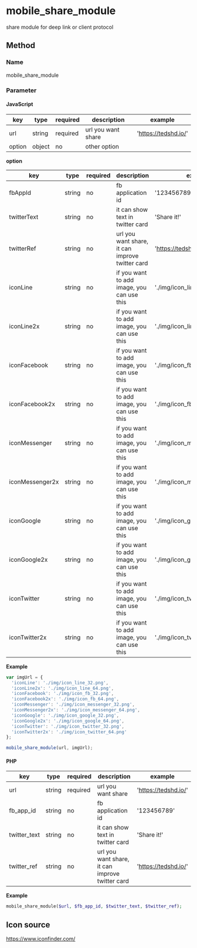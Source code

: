 # mobile_share_module

share module for deep link or client protocol

## Method

### Name

mobile_share_module

### Parameter


#### JavaScript

|key|type|required|description|example|
|---|---|---|---|---|
|url|string|required|url you want share|'https://tedshd.io/'|
|option|object|no|other option||

**option**

|key|type|required|description|example|
|---|---|---|---|---|
|fbAppId|string|no|fb application id|'123456789'|
|twitterText|string|no|it can show text in twitter card|'Share it!'|
|twitterRef|string|no|url you want share, it can improve twitter card|'https://tedshd.io/'|
|iconLine|string|no|if you want to add image, you can use this|'./img/icon_line_32.png'|
|iconLine2x|string|no|if you want to add image, you can use this|'./img/icon_line_64.png'|
|iconFacebook|string|no|if you want to add image, you can use this|'./img/icon_fb_32.png'|
|iconFacebook2x|string|no|if you want to add image, you can use this|'./img/icon_fb_64.png'|
|iconMessenger|string|no|if you want to add image, you can use this|'./img/icon_messenger_32.png'|
|iconMessenger2x|string|no|if you want to add image, you can use this|'./img/icon_messenger_64.png'|
|iconGoogle|string|no|if you want to add image, you can use this|'./img/icon_google_32.png'|
|iconGoogle2x|string|no|if you want to add image, you can use this|'./img/icon_google_64.png'|
|iconTwitter|string|no|if you want to add image, you can use this|'./img/icon_twitter_32.png'|
|iconTwitter2x|string|no|if you want to add image, you can use this|'./img/icon_twitter_64.png'|

**Example**

```JavaScript
var imgUrl = {
  'iconLine': './img/icon_line_32.png',
  'iconLine2x': './img/icon_line_64.png',
  'iconFacebook': './img/icon_fb_32.png',
  'iconFacebook2x': './img/icon_fb_64.png',
  'iconMessenger': './img/icon_messenger_32.png',
  'iconMessenger2x': './img/icon_messenger_64.png',
  'iconGoogle': './img/icon_google_32.png',
  'iconGoogle2x': './img/icon_google_64.png',
  'iconTwitter': './img/icon_twitter_32.png',
  'iconTwitter2x': './img/icon_twitter_64.png'
};

mobile_share_module(url, imgUrl);
```


#### PHP

|key|type|required|description|example|
|---|---|---|---|---|
|url|string|required|url you want share|'https://tedshd.io/'|
|fb_app_id|string|no|fb application id|'123456789'|
|twitter_text|string|no|it can show text in twitter card|'Share it!'|
|twitter_ref|string|no|url you want share, it can improve twitter card|'https://tedshd.io/'|

**Example**

```PHP
mobile_share_module($url, $fb_app_id, $twitter_text, $twitter_ref);
```



## Icon source

https://www.iconfinder.com/
